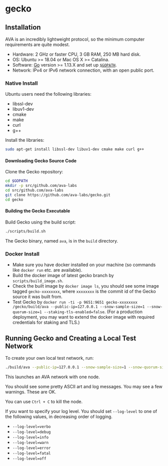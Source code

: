 # gecko

## Installation

AVA is an incredibly lightweight protocol, so the minimum computer requirements are quite modest.

- Hardware: 2 GHz or faster CPU, 3 GB RAM, 250 MB hard disk.
- OS: Ubuntu >= 18.04 or Mac OS X >= Catalina.
- Software: [Go](https://golang.org/doc/install) version >= 1.13.X and set up [`$GOPATH`](https://github.com/golang/go/wiki/SettingGOPATH).
- Network: IPv4 or IPv6 network connection, with an open public port.

### Native Install

Ubuntu users need the following libraries:

* libssl-dev
* libuv1-dev
* cmake
* make
* curl
* g++
  
Install the libraries:

```sh
sudo apt-get install libssl-dev libuv1-dev cmake make curl g++
```

#### Downloading Gecko Source Code

Clone the Gecko repository:

```sh
cd $GOPATH
mkdir -p src/github.com/ava-labs
cd src/github.com/ava-labs
git clone https://github.com/ava-labs/gecko.git
cd gecko
```

#### Building the Gecko Executable

Build Gecko using the build script:

```sh
./scripts/build.sh
```

The Gecko binary, named `ava`, is in the `build` directory. 

### Docker Install

- Make sure you have docker installed on your machine (so commands like `docker run` etc. are available).
- Build the docker image of latest gecko branch by `scripts/build_image.sh`.
- Check the built image by `docker image ls`, you should see some image tagged
  `gecko-xxxxxxxx`, where `xxxxxxxx` is the commit id of the Gecko source it was built from.
- Test Gecko by `docker run -ti -p 9651:9651 gecko-xxxxxxxx /gecko/build/ava
   --public-ip=127.0.0.1 --snow-sample-size=1 --snow-quorum-size=1 --staking-tls-enabled=false`. (For a production deployment,
  you may want to extend the docker image with required credentials for
  staking and TLS.)

## Running Gecko and Creating a Local Test Network

To create your own local test network, run:

```sh
./build/ava --public-ip=127.0.0.1 --snow-sample-size=1 --snow-quorum-size=1 --staking-tls-enabled=false
```

This launches an AVA network with one node.

You should see some pretty ASCII art and log messages.
You may see a few warnings. These are OK.

You can use `Ctrl + C` to kill the node.

If you want to specify your log level. You should set `--log-level` to one of the following values, in decreasing order of logging.
* `--log-level=verbo`
* `--log-level=debug`
* `--log-level=info`
* `--log-level=warn`
* `--log-level=error`
* `--log-level=fatal`
* `--log-level=off`
